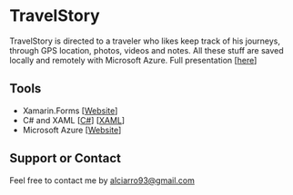 # TravelStory
TravelStory is directed to a traveler who likes keep track of his journeys, through GPS location, photos, videos and notes.
All these stuff are saved locally and remotely with Microsoft Azure.
Full presentation [[here](http://www.slideshare.net/AlessioCiarrocchi/short-presentation-64432456)]

## Tools
- Xamarin.Forms [[Website](https://www.xamarin.com/forms)]
- C# and XAML [[C#](https://msdn.microsoft.com/en-us/library/67ef8sbd.aspx)] [[XAML](https://msdn.microsoft.com/en-us/library/cc295302.aspx)]
- Microsoft Azure [[Website](https://portal.azure.com/)]

## Support or Contact
Feel free to contact me by [alciarro93@gmail.com](mailto:alciarro93@gmail.com)
